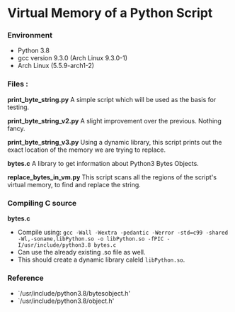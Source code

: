 # Virtual Memory of a Python Script

### Environment
- Python 3.8
- gcc version 9.3.0 (Arch Linux 9.3.0-1) 
- Arch Linux (5.5.9-arch1-2)

### Files : 
**print_byte_string.py**
A simple script which will be used as the basis for testing.

**print_byte_string_v2.py**
A slight improvement over the previous. Nothing fancy.

**print_byte_string_v3.py**
Using a dynamic library, this script prints out the exact location of the memory we are trying to replace.

**bytes.c**
A library to get information about Python3 Bytes Objects.

**replace_bytes_in_vm.py**
This script scans all the regions of the script's virtual memory, to find and replace the string.

### Compiling C source

**bytes.c**
- Compile using: `gcc -Wall -Wextra -pedantic -Werror -std=c99 -shared -Wl,-soname,libPython.so -o libPython.so -fPIC -I/usr/include/python3.8 bytes.c`
- Can use the already existing .so file as well.
- This should create a dynamic library caleld `libPython.so`.

### Reference
- `/usr/include/python3.8/bytesobject.h'
- `/usr/include/python3.8/object.h'

